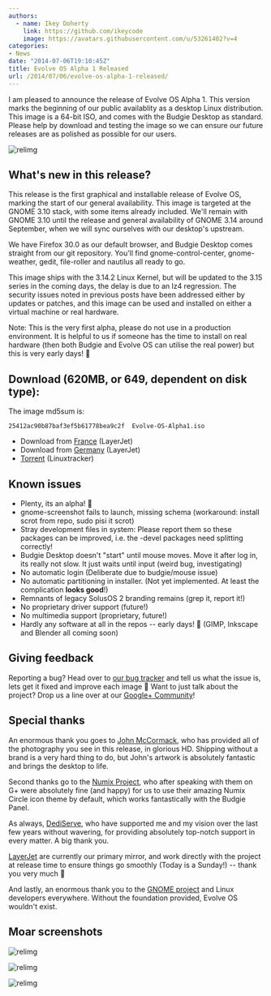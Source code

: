 ```yaml
---
authors:
  - name: Ikey Doherty
    link: https://github.com/ikeycode
    image: https://avatars.githubusercontent.com/u/53261402?v=4
categories:
- News
date: "2014-07-06T19:10:45Z"
title: Evolve OS Alpha 1 Released
url: /2014/07/06/evolve-os-alpha-1-released/
---
```


I am pleased to announce the release of Evolve OS Alpha 1. This version marks the beginning of our public availablity as a desktop Linux distribution. 
This image is a 64-bit ISO, and comes with the Budgie Desktop as standard. Please help by download and testing the image so we can ensure our future 
releases are as polished as possible for our users.

<!--more-->

![relimg](https://solus-project.com/release_images/weather.png)

## What's new in this release?

This release is the first graphical and installable release of Evolve OS, marking the start of our general availability. This image is targeted at the GNOME 3.10 stack, with 
some items already included. We'll remain with GNOME 3.10 until the release and general availability of GNOME 3.14 around September, when we will sync ourselves with 
our desktop's upstream.

We have Firefox 30.0 as our default browser, and Budgie Desktop comes straight from our git repository. You'll find gnome-control-center, gnome-weather, gedit, file-roller 
and nautilus all ready to go.

This image ships with the 3.14.2 Linux Kernel, but will be updated to the 3.15 series in the coming days, the delay is due to an lz4 regression. The security issues noted in 
previous posts have been addressed either by updates or patches, and this image can be used and installed on either a virtual machine or real hardware.

Note: This is the very first alpha, please do not use in a production environment. It is helpful to us if someone has the time to install on real hardware (then both Budgie 
and Evolve OS can utilise the real power) but this is very early days! 🙂

## Download (620MB, or 649, dependent on disk type):

The image md5sum is:

```
25412ac90b87baf3ef5b61778bea9c2f  Evolve-OS-Alpha1.iso
```

* Download from [France](http://mirror6.layerjet.com/evolveos/images/Evolve-OS-Alpha1.iso) (LayerJet)
* Download from [Germany](http://mirror.layerjet.com/evolveos/images/Evolve-OS-Alpha1.iso) (LayerJet)
* [Torrent](http://linuxtracker.org/download.php?id=2df865bb11dbff33470b707a17dd2243fb55a750&f=Evolve-OS-Alpha1.iso.torrent&key=0) (Linuxtracker)

## Known issues

* Plenty, its an alpha! 🙂
* gnome-screenshot fails to launch, missing schema (workaround: install scrot from repo, sudo pisi it scrot)
* Stray development files in system: Please report them so these packages can be improved, i.e. the -devel packages need splitting correctly!
* Budgie Desktop doesn't "start" until mouse moves. Move it after log in, its really not slow. It just waits until input (weird bug, investigating)
* No automatic login (Deliberate due to budgie/mouse issue)
* No automatic partitioning in installer. (Not yet implemented. At least the complication **looks good**!)
* Remnants of legacy SolusOS 2 branding remains (grep it, report it!)
* No proprietary driver support (future!)
* No multimedia support (proprietary, future!)
* Hardly any software at all in the repos -- early days! 🙂 (GIMP, Inkscape and Blender all coming soon)

## Giving feedback

Reporting a bug? Head over to [our bug tracker](https://solus-project.com/project/os) and tell us what the issue is, lets get it fixed and improve each image 🙂 Want 
to just talk about the project? Drop us a line over at our [Google+ Community](https://plus.google.com/u/0/communities/103032596316713958671)!

## Special thanks

An enormous thank you goes to [John McCormack](https://plus.google.com/u/0/+JohnMcCormack/posts), who has provided all of the photography you see in this release, in 
glorious HD. Shipping without a brand is a very hard thing to do, but John's artwork is absolutely fantastic and brings the desktop to life.

Second thanks go to the [Numix Project](http://numixproject.org/), who after speaking with them on G+ were absolutely fine (and happy) for us to use their amazing 
Numix Circle icon theme by default, which works fantastically with the Budgie Panel.

As always, [DediServe](http://dediserve.com/), who have supported me and my vision over the last few years without wavering, for providing absolutely top-notch support 
in every matter. A big thank you.

[LayerJet](http://layerjet.com/) are currently our primary mirror, and work directly with the project at release time to ensure things go smoothly (Today is a Sunday!) -- thank 
you very much 🙂

And lastly, an enormous thank you to the [GNOME project](http://www.gnome.org/) and Linux developers everywhere. Without the foundation provided, Evolve OS 
wouldn't exist.

## Moar screenshots


![relimg](https://solus-project.com/release_images/firefox.png)

![relimg](https://solus-project.com/release_images/installer2.png)


![relimg](https://solus-project.com/release_images/menu.png)